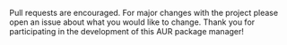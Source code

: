 Pull requests are encouraged. For major changes with the project please open an issue about what you would like to change. Thank you for participating in the development of this AUR package manager!
